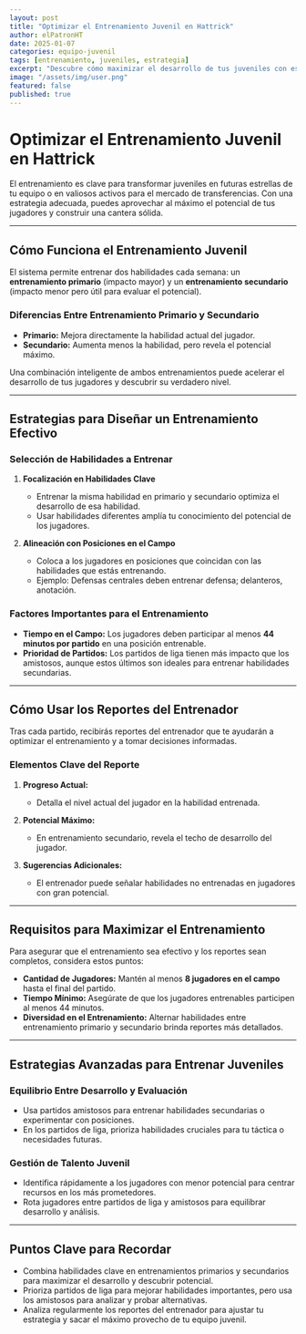 ```yaml
---
layout: post
title: "Optimizar el Entrenamiento Juvenil en Hattrick"
author: elPatronHT
date: 2025-01-07
categories: equipo-juvenil
tags: [entrenamiento, juveniles, estrategia]
excerpt: "Descubre cómo maximizar el desarrollo de tus juveniles con estrategias de entrenamiento efectivas."
image: "/assets/img/user.png"
featured: false
published: true
---
```


# Optimizar el Entrenamiento Juvenil en Hattrick

El entrenamiento es clave para transformar juveniles en futuras estrellas de tu equipo o en valiosos activos para el mercado de transferencias. Con una estrategia adecuada, puedes aprovechar al máximo el potencial de tus jugadores y construir una cantera sólida.

---

## Cómo Funciona el Entrenamiento Juvenil

El sistema permite entrenar dos habilidades cada semana: un **entrenamiento primario** (impacto mayor) y un **entrenamiento secundario** (impacto menor pero útil para evaluar el potencial).

### Diferencias Entre Entrenamiento Primario y Secundario

- **Primario:** Mejora directamente la habilidad actual del jugador.
- **Secundario:** Aumenta menos la habilidad, pero revela el potencial máximo.

Una combinación inteligente de ambos entrenamientos puede acelerar el desarrollo de tus jugadores y descubrir su verdadero nivel.

---

## Estrategias para Diseñar un Entrenamiento Efectivo

### Selección de Habilidades a Entrenar

1. **Focalización en Habilidades Clave**

   - Entrenar la misma habilidad en primario y secundario optimiza el desarrollo de esa habilidad.
   - Usar habilidades diferentes amplía tu conocimiento del potencial de los jugadores.

2. **Alineación con Posiciones en el Campo**
   - Coloca a los jugadores en posiciones que coincidan con las habilidades que estás entrenando.
   - Ejemplo: Defensas centrales deben entrenar defensa; delanteros, anotación.

### Factores Importantes para el Entrenamiento

- **Tiempo en el Campo:** Los jugadores deben participar al menos **44 minutos por partido** en una posición entrenable.
- **Prioridad de Partidos:** Los partidos de liga tienen más impacto que los amistosos, aunque estos últimos son ideales para entrenar habilidades secundarias.

---

## Cómo Usar los Reportes del Entrenador

Tras cada partido, recibirás reportes del entrenador que te ayudarán a optimizar el entrenamiento y a tomar decisiones informadas.

### Elementos Clave del Reporte

1. **Progreso Actual:**

   - Detalla el nivel actual del jugador en la habilidad entrenada.

2. **Potencial Máximo:**

   - En entrenamiento secundario, revela el techo de desarrollo del jugador.

3. **Sugerencias Adicionales:**
   - El entrenador puede señalar habilidades no entrenadas en jugadores con gran potencial.

---

## Requisitos para Maximizar el Entrenamiento

Para asegurar que el entrenamiento sea efectivo y los reportes sean completos, considera estos puntos:

- **Cantidad de Jugadores:** Mantén al menos **8 jugadores en el campo** hasta el final del partido.
- **Tiempo Mínimo:** Asegúrate de que los jugadores entrenables participen al menos 44 minutos.
- **Diversidad en el Entrenamiento:** Alternar habilidades entre entrenamiento primario y secundario brinda reportes más detallados.

---

## Estrategias Avanzadas para Entrenar Juveniles

### Equilibrio Entre Desarrollo y Evaluación

- Usa partidos amistosos para entrenar habilidades secundarias o experimentar con posiciones.
- En los partidos de liga, prioriza habilidades cruciales para tu táctica o necesidades futuras.

### Gestión de Talento Juvenil

- Identifica rápidamente a los jugadores con menor potencial para centrar recursos en los más prometedores.
- Rota jugadores entre partidos de liga y amistosos para equilibrar desarrollo y análisis.

---

## Puntos Clave para Recordar

- Combina habilidades clave en entrenamientos primarios y secundarios para maximizar el desarrollo y descubrir potencial.
- Prioriza partidos de liga para mejorar habilidades importantes, pero usa los amistosos para analizar y probar alternativas.
- Analiza regularmente los reportes del entrenador para ajustar tu estrategia y sacar el máximo provecho de tu equipo juvenil.
